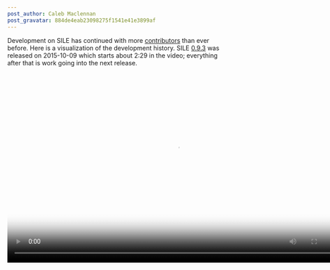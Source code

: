 ```yaml
---
post_author: Caleb Maclennan
post_gravatar: 884de4eab23098275f1541e41e3899af
---
```

Development on SILE has continued with more [contributors][contributors] than ever before. Here is a visualization of the development history. SILE [0.9.3][0.9.3] was released on 2015-10-09 which starts about 2:29 in the video; everything after that is work going into the next release.

<video width="768" height="432" preload="metadata" controls="" poster="images/gource.png"><source src="images/gource.webm" type="video/webm; codecs=vp8,vorbis" /><source src="https://media.githubusercontent.com/media/alerque/sile/gh-pages/images/gource.webm" type="video/webm; codecs=vp8,vorbis" /></video>

[contributors]: https://github.com/simoncozens/sile/graphs/contributors
[0.9.3]: https://github.com/simoncozens/sile/releases/tag/v0.9.3
